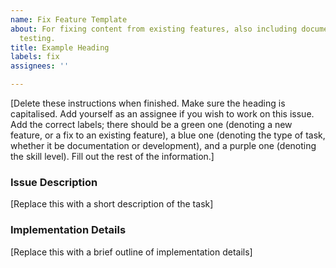 ```yaml
---
name: Fix Feature Template
about: For fixing content from existing features, also including documentation and
  testing.
title: Example Heading
labels: fix
assignees: ''

---
```


[Delete these instructions when finished. Make sure the heading is capitalised. Add yourself as an assignee if you wish to work on this issue. Add the correct labels; there should be a green one (denoting a new feature, or a fix to an existing feature), a blue one (denoting the type of task, whether it be documentation or development), and a purple one (denoting the skill level). Fill out the rest of the information.]

### Issue Description
[Replace this with a short description of the task]

### Implementation Details
[Replace this with a brief outline of implementation details]
